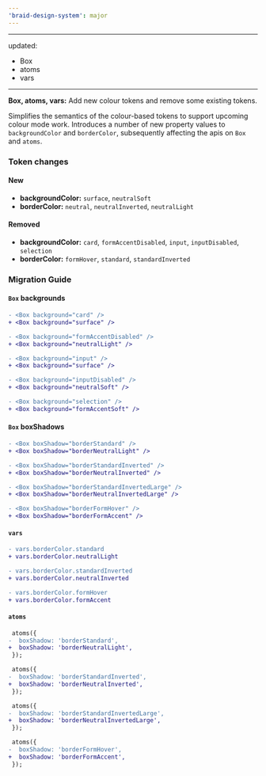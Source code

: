 ```yaml
---
'braid-design-system': major
---
```


---
updated:
  - Box
  - atoms
  - vars
---

**Box, atoms, vars:** Add new colour tokens and remove some existing tokens.

Simplifies the semantics of the colour-based tokens to support upcoming colour mode work. Introduces a number of new property values to `backgroundColor` and `borderColor`, subsequently affecting the apis on `Box` and `atoms`.

### Token changes
#### New
- **backgroundColor:** `surface`, `neutralSoft`
- **borderColor:** `neutral`, `neutralInverted`, `neutralLight`

#### Removed
- **backgroundColor:** `card`, `formAccentDisabled`, `input`, `inputDisabled`, `selection`
- **borderColor:** `formHover`, `standard`, `standardInverted`

### Migration Guide
#### `Box` backgrounds
```diff
- <Box background="card" />
+ <Box background="surface" />

- <Box background="formAccentDisabled" />
+ <Box background="neutralLight" />

- <Box background="input" />
+ <Box background="surface" />

- <Box background="inputDisabled" />
+ <Box background="neutralSoft" />

- <Box background="selection" />
+ <Box background="formAccentSoft" />
```

#### `Box` boxShadows
```diff
- <Box boxShadow="borderStandard" />
+ <Box boxShadow="borderNeutralLight" />

- <Box boxShadow="borderStandardInverted" />
+ <Box boxShadow="borderNeutralInverted" />

- <Box boxShadow="borderStandardInvertedLarge" />
+ <Box boxShadow="borderNeutralInvertedLarge" />

- <Box boxShadow="borderFormHover" />
+ <Box boxShadow="borderFormAccent" />
```

#### `vars`
```diff
- vars.borderColor.standard
+ vars.borderColor.neutralLight

- vars.borderColor.standardInverted
+ vars.borderColor.neutralInverted

- vars.borderColor.formHover
+ vars.borderColor.formAccent
```

#### `atoms`
```diff
 atoms({
-  boxShadow: 'borderStandard',
+  boxShadow: 'borderNeutralLight',
 });

 atoms({
-  boxShadow: 'borderStandardInverted',
+  boxShadow: 'borderNeutralInverted',
 });

 atoms({
-  boxShadow: 'borderStandardInvertedLarge',
+  boxShadow: 'borderNeutralInvertedLarge',
 });

 atoms({
-  boxShadow: 'borderFormHover',
+  boxShadow: 'borderFormAccent',
 });
```

